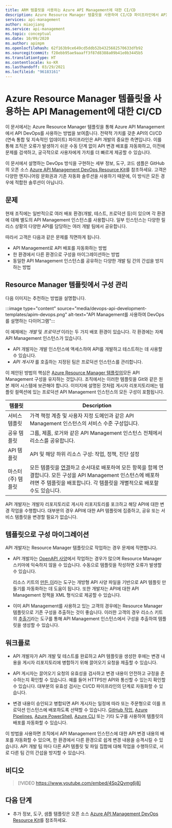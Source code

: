 ```yaml
---
title: ARM 템플릿을 사용하는 Azure API Management에 대한 CI/CD
description: Azure Resource Manager 템플릿을 사용하여 CI/CD 파이프라인에서 API 배포를 관리하는, Azure API Management를 사용하는 API DevOps 소개
services: api-management
author: miaojiang
ms.service: api-management
ms.topic: conceptual
ms.date: 10/09/2020
ms.author: apimpm
ms.openlocfilehash: 62f163b9ce649cd5ddb52b4325682570633dfb92
ms.sourcegitcommit: f28ebb95ae9aaaff3f87d8388a09b41e0b3445b5
ms.translationtype: HT
ms.contentlocale: ko-KR
ms.lasthandoff: 03/29/2021
ms.locfileid: "96183161"
---
```

# <a name="cicd-for-api-management-using-azure-resource-manager-templates"></a>Azure Resource Manager 템플릿을 사용하는 API Management에 대한 CI/CD

이 문서에서는 Azure Resource Manager 템플릿을 통해 Azure API Management에서 API DevOps를 사용하는 방법을 보여줍니다. 전략적 가치를 갖춘 API의 CI/CD (연속 통합 및 지속적인 업데이트) 파이프라인은 API 개발의 중요한 측면입니다. 이를 통해 조직은 오류가 발생하기 쉬운 수동 단계 없이 API 변경 배포를 자동화하고, 이전에 문제를 검색하고, 궁극적으로 사용자에게 가치를 더 빠르게 제공할 수 있습니다. 

이 문서에서 설명하는 DevOps 방식을 구현하는 세부 정보, 도구, 코드 샘플은 GitHub의 오픈 소스 [Azure API Management DevOps Resource Kit](https://github.com/Azure/azure-api-management-devops-resource-kit)를 참조하세요. 고객은 다양한 엔지니어링 문화권과 기존 자동화 솔루션을 사용하기 때문에, 이 방식은 모든 경우에 적합한 솔루션이 아닙니다.

## <a name="the-problem"></a>문제

현재 조직에는 일반적으로 여러 배포 환경(개발, 테스트, 프로덕션 등)이 있으며 각 환경에 대해 별도의 API Management 인스턴스를 사용합니다. 일부 인스턴스는 다양한 릴리스 상황의 다양한 API를 담당하는 여러 개발 팀에서 공유합니다.

따라서 고객은 다음과 같은 문제를 직면하게 됩니다.

* API Management로 API 배포를 자동화하는 방법
* 한 환경에서 다른 환경으로 구성을 마이그레이션하는 방법
* 동일한 API Management 인스턴스를 공유하는 다양한 개발 팀 간의 간섭을 방지하는 방법

## <a name="manage-configurations-in-resource-manager-templates"></a>Resource Manager 템플릿에서 구성 관리

다음 이미지는 추천하는 방법을 설명합니다. 

:::image type="content" source="media/devops-api-development-templates/apim-devops.png" alt-text="API Management를 사용하여 DevOps를 설명하는 다이어그램":::

이 예제에는 *개발* 및 *프로덕션* 이라는 두 가지 배포 환경이 있습니다. 각 환경에는 자체 API Management 인스턴스가 있습니다. 

* API 개발자는 개발 인스턴스에 액세스하여 API를 개발하고 테스트하는 데 사용할 수 있습니다. 
* *API 게시자* 를 호출하는 지정된 팀은 프로덕션 인스턴스를 관리합니다.

이 제안된 방법의 핵심은 [Azure Resource Manager 템플릿의](../azure-resource-manager/templates/template-syntax.md)모든 API Management 구성을 유지하는 것입니다. 조직에서는 이러한 템플릿을 Git와 같은 원본 제어 시스템에 보관해야 합니다. 이미지에 설명된 것처럼 게시자 리포지토리에는 템플릿 컬렉션에 있는 프로덕션 API Management 인스턴스의 모든 구성이 포함됩니다.

|템플릿  |Description  |
|---------|---------|
|서비스 템플릿     | 가격 책정 계층 및 사용자 지정 도메인과 같은 API Management 인스턴스의 서비스 수준 구성입니다.         |
|공유 템플릿     |  그룹, 제품, 로거와 같은 API Management 인스턴스 전체에서 리소스를 공유합니다.    |
|API 템플릿     |  API 및 해당 하위 리소스 구성: 작업, 정책, 진단 설정        |
|마스터 (주) 템플릿     |   모든 템플릿을 [연결](../azure-resource-manager/templates/linked-templates.md)하고 순서대로 배포하여 모든 항목을 함께 연결합니다. 모든 구성을 API Management 인스턴스에 배포하려면 주 템플릿을 배포합니다. 각 템플릿을 개별적으로 배포할 수도 있습니다.       |

API 개발자는 개발자 리포지토리로 게시자 리포지토리를 포크하고 해당 API에 대한 변경 작업을 수행합니다. 대부분의 경우 API에 대한 API 템플릿에 집중하고, 공유 또는 서비스 템플릿을 변경할 필요가 없습니다.

## <a name="migrate-configurations-to-templates"></a>템플릿으로 구성 마이그레이션
API 개발자는 Resource Manager 템플릿으로 작업하는 경우 문제에 직면합니다.

* API 개발자는 [OpenAPI 사양](https://github.com/OAI/OpenAPI-Specification)에서 작업하는 경우가 많으며 Resource Manager 스키마에 익숙하지 않을 수 있습니다. 수동으로 템플릿을 작성하면 오류가 발생할 수 있습니다. 

   리소스 키트의 [만든 이](https://github.com/Azure/azure-api-management-devops-resource-kit/blob/master/src/APIM_ARMTemplate/README.md#Creator)라는 도구는 개방형 API 사양 파일을 기반으로 API 템플릿 만들기를 자동화하는 데 도움이 됩니다. 또한 개발자는 API에 대한 API Management 정책을 XML 형식으로 제공할 수 있습니다. 

* 이미 API Management를 사용하고 있는 고객의 경우에는 Resource Manager 템플릿으로 기존 구성을 추출하는 것이 좋습니다. 이러한 고객의 경우 리소스 키트의 [추출기](https://github.com/Azure/azure-api-management-devops-resource-kit/blob/master/src/APIM_ARMTemplate/README.md#extractor)라는 도구를 통해 API Management 인스턴스에서 구성을 추출하여 템플릿을 생성할 수 있습니다.  

## <a name="workflow"></a>워크플로

* API 개발자가 API 개발 및 테스트를 완료하고 API 템플릿을 생성한 후에는 변경 내용을 게시자 리포지토리에 병합하기 위해 끌어오기 요청을 제출할 수 있습니다. 

* API 게시자는 끌어오기 요청의 유효성을 검사하고 변경 내용이 안전하고 규정을 준수하는지 확인할 수 있습니다. 예를 들어 HTTPS만 API와 통신할 수 있는지 확인할 수 있습니다. 대부분의 유효성 검사는 CI/CD 파이프라인의 단계로 자동화할 수 있습니다.

* 변경 내용이 승인되고 병합되면 API 게시자는 일정에 따라 또는 주문형으로 이를 프로덕션 인스턴스에 배포하도록 선택할 수 있습니다. [GitHub 작업](https://github.com/Azure/apimanagement-devops-samples), [Azure Pipelines](/azure/devops/pipelines), [Azure PowerShell](../azure-resource-manager/templates/deploy-powershell.md), [Azure CLI](../azure-resource-manager/templates/deploy-cli.md) 또는 기타 도구를 사용하여 템플릿의 배포를 자동화할 수 있습니다.


이 방법을 사용하면 조직에서 API Management 인스턴스에 대한 API 변경 내용의 배포를 자동화할 수 있으며, 한 환경에서 다른 환경으로 쉽게 변경 내용을 승격시킬 수 있습니다. API 개발 팀 마다 다른 API 템플릿 및 파일 집합에 대해 작업을 수행하므로, 서로 다른 팀 간의 간섭을 방지할 수 있습니다.

## <a name="video"></a>비디오

> [!VIDEO https://www.youtube.com/embed/4Sp2Qvmg6j8]

## <a name="next-steps"></a>다음 단계

- 추가 정보, 도구, 샘플 템플릿은 오픈 소스 [Azure API Management DevOps Resource Kit](https://github.com/Azure/azure-api-management-devops-resource-kit)를 참조하세요.